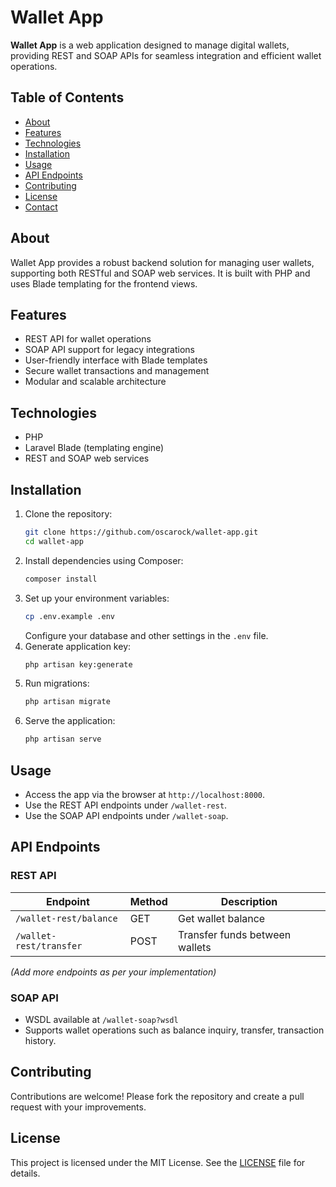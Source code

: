 
# Wallet App

**Wallet App** is a web application designed to manage digital wallets, providing REST and SOAP APIs for seamless integration and efficient wallet operations.

## Table of Contents

- [About](#about)
- [Features](#features)
- [Technologies](#technologies)
- [Installation](#installation)
- [Usage](#usage)
- [API Endpoints](#api-endpoints)
- [Contributing](#contributing)
- [License](#license)
- [Contact](#contact)

## About

Wallet App provides a robust backend solution for managing user wallets, supporting both RESTful and SOAP web services. It is built with PHP and uses Blade templating for the frontend views.

## Features

- REST API for wallet operations
- SOAP API support for legacy integrations
- User-friendly interface with Blade templates
- Secure wallet transactions and management
- Modular and scalable architecture

## Technologies

- PHP
- Laravel Blade (templating engine)
- REST and SOAP web services

## Installation

1. Clone the repository:
    ```bash
    git clone https://github.com/oscarock/wallet-app.git
    cd wallet-app
    ```
2. Install dependencies using Composer:
    ```bash
    composer install
    ```
3. Set up your environment variables:
    ```bash
    cp .env.example .env
    ```
    Configure your database and other settings in the `.env` file.
4. Generate application key:
    ```bash
    php artisan key:generate
    ```
5. Run migrations:
    ```bash
    php artisan migrate
    ```
6. Serve the application:
    ```bash
    php artisan serve
    ```

## Usage

- Access the app via the browser at `http://localhost:8000`.
- Use the REST API endpoints under `/wallet-rest`.
- Use the SOAP API endpoints under `/wallet-soap`.

## API Endpoints

### REST API

| Endpoint               | Method | Description                  |
|------------------------|--------|------------------------------|
| `/wallet-rest/balance` | GET    | Get wallet balance           |
| `/wallet-rest/transfer`| POST   | Transfer funds between wallets|

*(Add more endpoints as per your implementation)*

### SOAP API

- WSDL available at `/wallet-soap?wsdl`
- Supports wallet operations such as balance inquiry, transfer, transaction history.

## Contributing

Contributions are welcome! Please fork the repository and create a pull request with your improvements.

## License

This project is licensed under the MIT License. See the [LICENSE](LICENSE) file for details.

